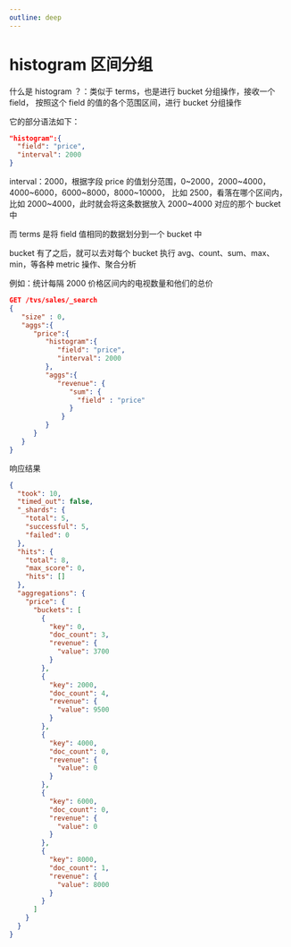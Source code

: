 ```yaml
---
outline: deep
---
```

# histogram 区间分组

什么是 histogram ？：类似于 terms，也是进行 bucket 分组操作，接收一个 field，
按照这个 field 的值的各个范围区间，进行 bucket 分组操作

它的部分语法如下：

```json
"histogram":{
  "field": "price",
  "interval": 2000
}
```

interval：2000，根据字段 price 的值划分范围，0~2000，2000~4000，4000~6000，6000~8000，8000~10000，
比如 2500，看落在哪个区间内，比如 2000~4000，此时就会将这条数据放入 2000~4000 对应的那个 bucket 中

而 terms 是将 field 值相同的数据划分到一个 bucket 中

bucket 有了之后，就可以去对每个 bucket 执行 avg、count、sum、max、min，等各种 metric 操作、聚合分析

例如：统计每隔 2000 价格区间内的电视数量和他们的总价

```json
GET /tvs/sales/_search
{
   "size" : 0,
   "aggs":{
      "price":{
         "histogram":{
            "field": "price",
            "interval": 2000
         },
         "aggs":{
            "revenue": {
               "sum": {
                 "field" : "price"
               }
             }
         }
      }
   }
}
```

响应结果

```json
{
  "took": 10,
  "timed_out": false,
  "_shards": {
    "total": 5,
    "successful": 5,
    "failed": 0
  },
  "hits": {
    "total": 8,
    "max_score": 0,
    "hits": []
  },
  "aggregations": {
    "price": {
      "buckets": [
        {
          "key": 0,
          "doc_count": 3,
          "revenue": {
            "value": 3700
          }
        },
        {
          "key": 2000,
          "doc_count": 4,
          "revenue": {
            "value": 9500
          }
        },
        {
          "key": 4000,
          "doc_count": 0,
          "revenue": {
            "value": 0
          }
        },
        {
          "key": 6000,
          "doc_count": 0,
          "revenue": {
            "value": 0
          }
        },
        {
          "key": 8000,
          "doc_count": 1,
          "revenue": {
            "value": 8000
          }
        }
      ]
    }
  }
}
```
